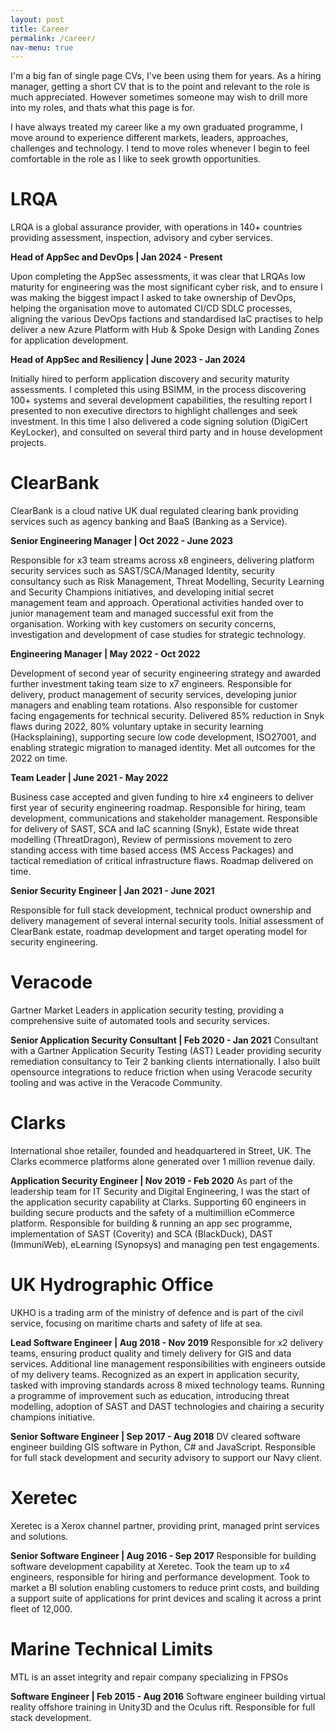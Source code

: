 ```yaml
---
layout: post
title: Career
permalink: /career/
nav-menu: true
---
```


I'm a big fan of single page CVs, I've been using them for years. As a hiring manager, getting a short CV that is to the point and relevant to the role is much appreciated. However sometimes someone may wish to drill more into my roles, and thats what this page is for. 

I have always treated my career like a my own graduated programme, I move around to experience different markets, leaders, approaches, challenges and technology. I tend to move roles whenever I begin to feel comfortable in the role as I like to seek growth opportunities.

# LRQA
LRQA is a global assurance provider, with operations in 140+ countries providing assessment, inspection, advisory and cyber services.

<b>Head of AppSec and DevOps | Jan 2024 - Present</b>

Upon completing the AppSec assessments, it was clear that LRQAs low maturity for engineering was the most significant cyber risk, and to ensure I was making the biggest impact I asked to take ownership of DevOps, helping the organisation move to automated CI/CD SDLC processes, aligning the various DevOps factions and standardised IaC practises to help deliver a new Azure Platform with Hub & Spoke Design with Landing Zones for application development.

<b>Head of AppSec and Resiliency | June 2023 - Jan 2024</b>

Initially hired to perform application discovery and security maturity assessments. I completed this using BSIMM, in the process discovering 100+ systems and several development capabilities, the resulting report I presented to non executive directors to highlight challenges and seek investment. In this time I also delivered a code signing solution (DigiCert KeyLocker), and consulted on several third party and in house development projects.

# ClearBank
ClearBank is a cloud native UK dual regulated clearing bank providing services such as agency banking and BaaS (Banking as a Service).

<b>Senior Engineering Manager | Oct 2022 - June 2023</b>

Responsible for x3 team streams across x8 engineers, delivering platform security services such as SAST/SCA/Managed Identity, security consultancy such as Risk Management, Threat Modelling, Security Learning and Security Champions initiatives, and developing initial secret management team and approach. Operational activities handed over to junior management team and managed successful exit from the organisation. Working with key customers on security concerns, investigation and development of case studies for strategic technology.

<b>Engineering Manager | May 2022 - Oct 2022</b>

Development of second year of security engineering strategy and awarded further investment taking team size to x7 engineers. Responsible for delivery, product management of security services, developing junior managers and enabling team rotations. Also responsible for customer facing engagements for technical security. Delivered 85% reduction in Snyk flaws during 2022, 80% voluntary uptake in security learning (Hacksplaining), supporting secure low code development, ISO27001, and enabling strategic migration to managed identity. Met all outcomes for the 2022 on time.

<b>Team Leader | June 2021 - May 2022</b>

Business case accepted and given funding to hire x4 engineers to deliver first year of security engineering roadmap. Responsible for hiring, team development, communications and stakeholder management. Responsible for delivery of SAST, SCA and IaC scanning (Snyk), Estate wide threat modelling (ThreatDragon), Review of permissions movement to zero standing access with time based access (MS Access Packages) and tactical remediation of critical infrastructure flaws. Roadmap delivered on time.

<b>Senior Security Engineer | Jan 2021 - June 2021</b>

Responsible for full stack development, technical product ownership and delivery management of several internal security tools. Initial assessment of ClearBank estate, roadmap development and target operating model for security engineering.

# Veracode
Gartner Market Leaders in application security testing, providing a comprehensive suite of automated tools and security services.

<b>Senior Application Security Consultant | Feb 2020 - Jan 2021</b>
Consultant with a Gartner Application Security Testing (AST) Leader providing security remediation consultancy to Teir 2 banking clients internationally. I also built opensource integrations to reduce friction when using Veracode security tooling and was active in the Veracode Community.

# Clarks
International shoe retailer, founded and headquartered in Street, UK. The Clarks ecommerce platforms alone generated over 1 million revenue daily.

<b>Application Security Engineer | Nov 2019 - Feb 2020</b>
As part of the leadership team for IT Security and Digital Engineering, I was the start of the application security capability at Clarks. Supporting 60 engineers in building secure products and the safety of a multimillion eCommerce platform. Responsible for building & running an app sec programme, implementation of SAST (Coverity) and SCA (BlackDuck), DAST (ImmuniWeb), eLearning (Synopsys) and managing pen test engagements.


# UK Hydrographic Office
UKHO is a trading arm of the ministry of defence and is part of the civil service, focusing on maritime charts and safety of life at sea.

<b>Lead Software Engineer | Aug 2018 - Nov 2019</b>
Responsible for x2 delivery teams, ensuring product quality and timely delivery for GIS and data services. Additional line management responsibilities with engineers outside of my delivery teams. Recognized as an expert in application security, tasked with improving standards across 8 mixed technology teams. Running a programme of improvement such as education, introducing threat modelling, adoption of SAST and DAST technologies and chairing a security champions initiative.

<b>Senior Software Engineer | Sep 2017 - Aug 2018</b>
DV cleared software engineer building GIS software in Python, C# and JavaScript. Responsible for full stack development and security advisory to support our Navy client.

# Xeretec
Xeretec is a Xerox channel partner, providing print, managed print services and solutions.

<b>Senior Software Engineer | Aug 2016 - Sep 2017</b>
Responsible for building software development capability at Xeretec. Took the team up to x4 engineers, responsible for hiring and performance development. Took to market a BI solution enabling customers to reduce print costs, and building a support suite of applications for print devices and scaling it across a print fleet of 12,000.

# Marine Technical Limits
MTL is an asset integrity and repair company specializing in FPSOs

<b>Software Engineer | Feb 2015 - Aug 2016</b>
Software engineer building virtual reality offshore training in Unity3D and the Oculus rift. Responsible for full stack development.
